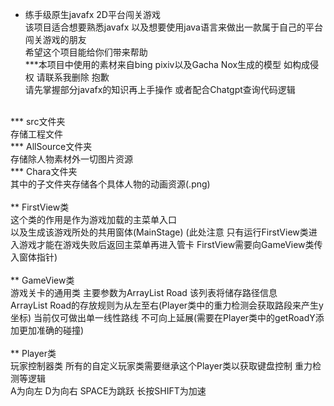 * 练手级原生javafx 2D平台闯关游戏<br>
该项目适合想要熟悉javafx 以及想要使用java语言来做出一款属于自己的平台闯关游戏的朋友<br>
希望这个项目能给你们带来帮助<br>
***本项目中使用的素材来自bing pixiv以及Gacha Nox生成的模型 如构成侵权 请联系我删除 抱歉<br>
请先掌握部分javafx的知识再上手操作 或者配合Chatgpt查询代码逻辑<br>
<br>
*** src文件夹<br>
存储工程文件<br>
*** AllSource文件夹<br>
存储除人物素材外一切图片资源<br>
*** Chara文件夹<br>
其中的子文件夹存储各个具体人物的动画资源(.png)<br>
<br>
** FirstView类<br>
这个类的作用是作为游戏加载的主菜单入口<br>
以及生成该游戏所处的共用窗体(MainStage) (此处注意 只有运行FirstView类进入游戏才能在游戏失败后返回主菜单再进入管卡 FirstView需要向GameView类传入窗体指针)<br>
<br>
** GameView类<br>
游戏关卡的通用类 主要参数为ArrayList<Line> Road 该列表将储存路径信息<br>
ArrayList<Line> Road的存放规则为从左至右(Player类中的重力检测会获取路段来产生y坐标) 当前仅可做出单一线性路线 不可向上延展(需要在Player类中的getRoadY添加更加准确的碰撞)<br>
<br>
** Player类<br>
玩家控制器类 所有的自定义玩家类需要继承这个Player类以获取键盘控制 重力检测等逻辑<br>
A为向左 D为向右 SPACE为跳跃 长按SHIFT为加速<br>





